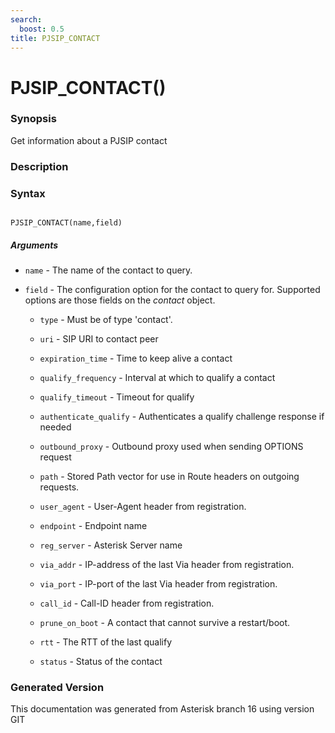 ```yaml
---
search:
  boost: 0.5
title: PJSIP_CONTACT
---
```


# PJSIP_CONTACT()

### Synopsis

Get information about a PJSIP contact

### Description

### Syntax


```

PJSIP_CONTACT(name,field)
```
##### Arguments


* `name` - The name of the contact to query.<br>

* `field` - The configuration option for the contact to query for. Supported options are those fields on the _contact_ object.<br>

    * `type` - Must be of type 'contact'.<br>

    * `uri` - SIP URI to contact peer<br>

    * `expiration_time` - Time to keep alive a contact<br>

    * `qualify_frequency` - Interval at which to qualify a contact<br>

    * `qualify_timeout` - Timeout for qualify<br>

    * `authenticate_qualify` - Authenticates a qualify challenge response if needed<br>

    * `outbound_proxy` - Outbound proxy used when sending OPTIONS request<br>

    * `path` - Stored Path vector for use in Route headers on outgoing requests.<br>

    * `user_agent` - User-Agent header from registration.<br>

    * `endpoint` - Endpoint name<br>

    * `reg_server` - Asterisk Server name<br>

    * `via_addr` - IP-address of the last Via header from registration.<br>

    * `via_port` - IP-port of the last Via header from registration.<br>

    * `call_id` - Call-ID header from registration.<br>

    * `prune_on_boot` - A contact that cannot survive a restart/boot.<br>

    * `rtt` - The RTT of the last qualify<br>

    * `status` - Status of the contact<br>


### Generated Version

This documentation was generated from Asterisk branch 16 using version GIT 